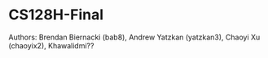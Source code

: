# CS128H-Final

Authors: Brendan Biernacki (bab8), Andrew Yatzkan (yatzkan3), Chaoyi Xu (chaoyix2), Khawalidmi?? 
